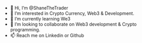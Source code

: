 - 👋 Hi, I’m @ShaneTheTrader
- 👀 I’m interested in Crypto Currency, Web3 & Development.
- 🌱 I’m currently learning We3
- 💞️ I’m looking to collaborate on Web3 development & Crypto programming.
- 📫 Reach me on Linkedin or Github

<!---
ShaneTheTrader/ShaneTheTrader is a ✨ special ✨ repository because its `README.md` (this file) appears on your GitHub profile.
You can click the Preview link to take a look at your changes.
--->
